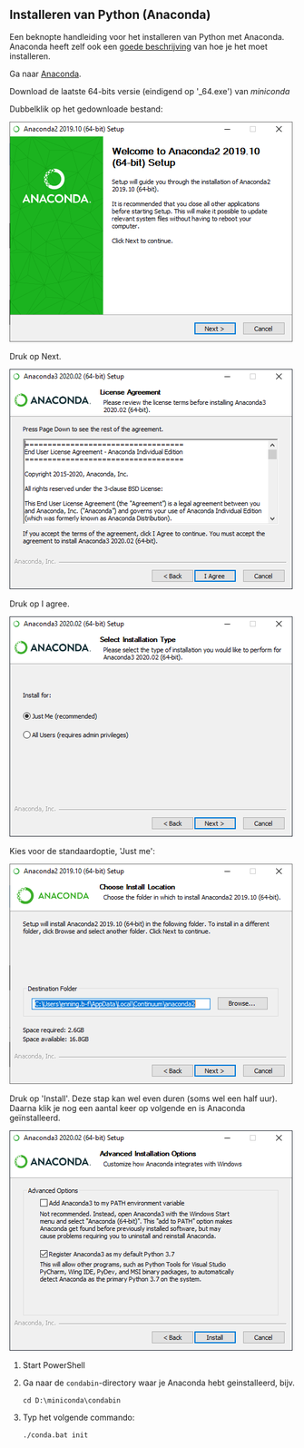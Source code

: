 ## Installeren van Python (Anaconda)


Een beknopte handleiding voor het installeren van Python met Anaconda. Anaconda heeft zelf ook een [goede beschrijving](https://www.datacamp.com/community/tutorials/installing-anaconda-windows) van hoe je het moet installeren.

Ga naar [Anaconda](https://docs.conda.io/en/latest/miniconda.html#windows-installers).

Download de laatste 64-bits versie (eindigend op '_64.exe') van *miniconda*

Dubbelklik op het gedownloade bestand:

![Screenshot](../img/img-9-1bbdafbb91254cc6876c00f6d2db11f6.png)

Druk op Next.

![Screenshot](../img/img-9-419ee59317684063b140d1a61476f0d5.png)

Druk op I agree.

![Screenshot](../img/img-9-3fe53caf731a44e7a224c778cb94c6a4.png)

Kies voor de standaardoptie, 'Just me':

![Screenshot](../img/img-9-79e3e48df9aa4d48aa324def9dfaf706.png)

Druk op 'Install'. Deze stap kan wel even duren (soms wel een half uur). Daarna klik je nog een aantal keer op volgende en is Anaconda geïnstalleerd.

![Screenshot](../img/img-9-594804fe5e6b468cab6faf76e04e5d34.png)


1. Start PowerShell
1. Ga naar de ```condabin```-directory waar je Anaconda hebt geinstalleerd, bijv.

    ```
    cd D:\miniconda\condabin
    ```

1. Typ het volgende commando:

    ```
    ./conda.bat init
    ```
